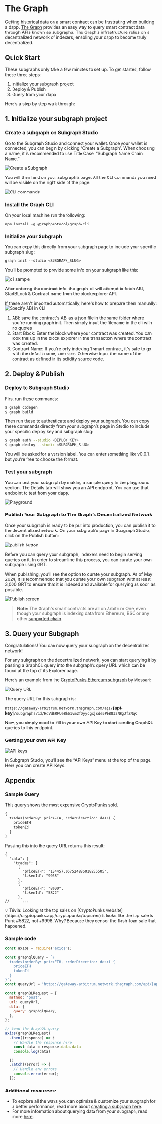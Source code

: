 # The Graph 

Getting historical data on a smart contract can be frustrating when building a dapp. [The Graph](https://thegraph.com/) provides an easy way to query smart contract data through APIs known as subgraphs. The Graph’s infrastructure relies on a decentralized network of indexers, enabling your dapp to become truly decentralized.

## Quick Start

These subgraphs only take a few minutes to set up. To get started, follow these three steps:

1. Initialize your subgraph project
2. Deploy & Publish
3. Query from your dapp

Here’s a step by step walk through:

## 1. Initialize your subgraph project

### Create a subgraph on Subgraph Studio⁠

Go to the [Subgraph Studio](https://thegraph.com/studio/) and connect your wallet. Once your wallet is connected, you can begin by clicking “Create a Subgraph”. When choosing a name, it is recommended to use Title Case: “Subgraph Name Chain Name.”

![Create a Subgraph](https://lh7-us.googleusercontent.com/docsz/AD_4nXf8OTdwMxlKQGKzIF_kYR7NPKeh9TmWnZBYxb7ft_YbdOdx_VVtbp6PslN7N1KGUzNpIDCmaXppdrllM1cw_J4L8Na03BXOWzJTK1POCve0nkRjQYgWJ60QHAdtQ4Niy83SMM8m0F0f-N-AJj4PDqDPlA5M?key=fnI6SyFgXU9SZRNX5C5vPQ)


You will then land on your subgraph’s page. All the CLI commands you need will be visible on the right side of the page:

![CLI commands](https://lh7-us.googleusercontent.com/docsz/AD_4nXe3YvCxiOH_LupSWe8zh9AmP-VrV4PlOq3f7Ix6hNlBUYcANUFuLuVIWR74OGiBs0nrugTyT0v3o6RPmTsgHONdv_ZJNWtcDWEkRntXPHlQGFcqmEBa-D6j4aoIPzUKYdOJMVUPu8O3fwjdZ4IaXXZoTzY?key=fnI6SyFgXU9SZRNX5C5vPQ)


### Install the Graph CLI⁠

On your local machine run the following:
```
npm install -g @graphprotocol/graph-cli
```

### Initialize your Subgraph⁠

You can copy this directly from your subgraph page to include your specific subgraph slug:
```
graph init --studio <SUBGRAPH_SLUG>
```
You’ll be prompted to provide some info on your subgraph like this:

![cli sample](https://lh7-us.googleusercontent.com/docsz/AD_4nXdTAUsUb5vbs3GtCrhKhuXM1xYoqqooYTxw6lfJfYtLJNP8GKVOhTPmjxlM1b6Qpx-pXNVOzRuc8BL12wZXqy4MIj8ja0tp15znfuJD_Mg84SSNj3JpQ4d31lNTxPYnpba4UOzZx8pmgOIsbI7vCz70v9gC?key=fnI6SyFgXU9SZRNX5C5vPQ)


After entering the contract info, the graph-cli will attempt to fetch ABI, StartBLock & Contract name from the blockexplorer API. 

If these aren't imported automatically, here's how to prepare them manually:
  ![Specify ABI in CLI](img/cli-specify-abi.png)
1. ABI: save the contract's ABI as a json file in the same folder where you're running graph init. Then simply input the filename in the cli with no quotes
2. Start Block: Enter the block where your contract was created. You can look this up in the block explorer in the transaction where the contract was created. 
3. Contract Name: If you're only indexing 1 smart contract, it's safe to go with the default name, `Contract`. Otherwise input the name of the contract as defined in its solidity source code.


## 2. Deploy & Publish

### Deploy to Subgraph Studio⁠

First run these commands:

```bash
$ graph codegen
$ graph build
```

Then run these to authenticate and deploy your subgraph. You can copy these commands directly from your subgraph’s page in Studio to include your specific deploy key and subgraph slug:

```bash
$ graph auth --studio <DEPLOY_KEY>
$ graph deploy --studio <SUBGRAPH_SLUG>
```

You will be asked for a version label. You can enter something like v0.0.1, but you’re free to choose the format.

### Test your subgraph⁠

You can test your subgraph by making a sample query in the playground section. The Details tab will show you an API endpoint. You can use that endpoint to test from your dapp.

![Playground](https://lh7-us.googleusercontent.com/docsz/AD_4nXf3afwSins8_eO7BceGPN79VvwolDxmFNUnkPk0zAJCaUA-3-UAAjVvrMzwr7q9vNYWdrEUNgm2De2VfQpWauiT87RkFc-cVfoPSsQbYSgsmwhyY1-tpPdv2J1H4JAMq70nfWBhb8PszZBFjsbDAaJ5eto?key=fnI6SyFgXU9SZRNX5C5vPQ)


### Publish Your Subgraph to The Graph’s Decentralized Network

Once your subgraph is ready to be put into production, you can publish it to the decentralized network. On your subgraph’s page in Subgraph Studio, click on the Publish button:

![publish button](https://edgeandnode.notion.site/image/https%3A%2F%2Fprod-files-secure.s3.us-west-2.amazonaws.com%2Fa7d6afae-8784-4b15-a90e-ee8f6ee007ba%2F2f9c4526-123d-4164-8ea8-39959c8babbf%2FUntitled.png?table=block&id=37005371-76b4-4780-b044-040a570e3af6&spaceId=a7d6afae-8784-4b15-a90e-ee8f6ee007ba&width=1420&userId=&cache=v2)


Before you can query your subgraph, Indexers need to begin serving queries on it. In order to streamline this process, you can curate your own subgraph using GRT.

When publishing, you’ll see the option to curate your subgraph. As of May 2024, it is recommended that you curate your own subgraph with at least 3,000 GRT to ensure that it is indexed and available for querying as soon as possible.

![Publish screen](https://lh7-us.googleusercontent.com/docsz/AD_4nXerUr-IgWjwBZvp9Idvz5hTq8AFB0n_VlXCzyDtUxKaCTANT4gkk-2O77oW-a0ZWOh3hnqQsY7zcSaLeCQin9XU1NTX1RVYOLFX9MuVxBEqcMryqgnGQKx-MbDnOWKuMoLBhgyVWQereg3cdWtCPcTQKFU?key=fnI6SyFgXU9SZRNX5C5vPQ)

> **Note:** The Graph's smart contracts are all on Arbitrum One, even though your subgraph is indexing data from Ethereum, BSC or any other [supported chain](https://thegraph.com/docs/en/developing/supported-networks/). 

## 3. Query your Subgraph

Congratulations! You can now query your subgraph on the decentralized network!

For any subgraph on the decentralized network, you can start querying it by passing a GraphQL query into the subgraph’s query URL which can be found at the top of its Explorer page.

Here’s an example from the [CryptoPunks Ethereum subgraph](https://thegraph.com/explorer/subgraphs/HdVdERFUe8h61vm2fDyycHgxjsde5PbB832NHgJfZNqK) by Messari:

![Query URL](https://lh7-us.googleusercontent.com/docsz/AD_4nXebivsPOUjPHAa3UVtvxoYTFXaGBao9pQOAJvFK0S7Uv0scfL6TcTVjmNCzT4DgsIloAQyrPTCqHjFPtmjyrzoKkfSeV28FjS32F9-aJJm0ILAHey2gqMr7Seu4IqPz2d__QotsWG3OKv2dEghiD74eypzs?key=fnI6SyFgXU9SZRNX5C5vPQ)


The query URL for this subgraph is:

`https://gateway-arbitrum.network.thegraph.com/api/`**[api-key]**`/subgraphs/id/HdVdERFUe8h61vm2fDyycgxjsde5PbB832NHgJfZNqK`

Now, you simply need to  fill in your own API Key to start sending GraphQL queries to this endpoint.

### Getting your own API Key

![API keys](https://lh7-us.googleusercontent.com/docsz/AD_4nXdz7H8hSRf2XqrU0jN3p3KbmuptHvQJbhRHOJh67nBfwh8RVnhTsCFDGA_JQUFizyMn7psQO0Vgk6Vy7cKYH47OyTq5PqycB0xxLyF4kSPsT7hYdMv2MEzAo433sJT6VlQbUAzgPnSxKI9a5Tn3ShSzaxI?key=fnI6SyFgXU9SZRNX5C5vPQ)


In Subgraph Studio, you’ll see the “API Keys” menu at the top of the page. Here you can create API Keys.

## Appendix

### Sample Query

This query shows the most expensive CryptoPunks sold.

```graphql
{
  trades(orderBy: priceETH, orderDirection: desc) {
    priceETH
    tokenId
  }
}

```

Passing this into the query URL returns this result:

```
{
  "data": {
    "trades": [
      {
        "priceETH": "124457.067524886018255505",
        "tokenId": "9998"
      },
      {
        "priceETH": "8000",
        "tokenId": "5822"
      },
//      ...
```

<aside>
💡 Trivia: Looking at the top sales on [CryptoPunks website](https://cryptopunks.app/cryptopunks/topsales) it looks like the top sale is Punk #5822, not #9998. Why? Because they censor the flash-loan sale that happened.

</aside>

### Sample code

```jsx
const axios = require('axios');

const graphqlQuery = `{
  trades(orderBy: priceETH, orderDirection: desc) {
    priceETH
    tokenId
  }
}`;
const queryUrl = 'https://gateway-arbitrum.network.thegraph.com/api/[api-key]/subgraphs/id/HdVdERFUe8h61vm2fDyycHgxjsde5PbB832NHgJfZNqK'

const graphQLRequest = {
  method: 'post',
  url: queryUrl,
  data: {
    query: graphqlQuery,
  },
};

// Send the GraphQL query
axios(graphQLRequest)
  .then((response) => {
    // Handle the response here
    const data = response.data.data
    console.log(data)

  })
  .catch((error) => {
    // Handle any errors
    console.error(error);
  });
```

### Additional resources:

- To explore all the ways you can optimize & customize your subgraph for a better performance, read more about [creating a subgraph here](https://thegraph.com/docs/en/developing/creating-a-subgraph/).
- For more information about querying data from your subgraph, read more [here](https://thegraph.com/docs/en/querying/querying-the-graph/).